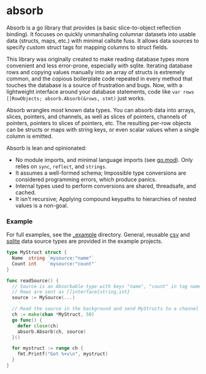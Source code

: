 # absorb
Absorb is a go library that provides (a basic slice-to-object reflection binding). It focuses on quickly unmarshaling columnar datasets into usable data (structs, maps, etc.) with minimal callsite fuss. It allows data sources to specify custom struct tags for mapping columns to struct fields. 

This library was originally created to make reading database types more convenient and less error-prone, especially with sqlite. Iterating database rows and copying values manually into an array of structs is extremely common, and the copious boilerplate code repeated in every method that touches the database is a source of frustration and bugs. Now, with a lightweight interface around your database statements, code like `var rows []RowObjects; absorb.Absorb(&rows, stmt)` just works.

Absorb wrangles most known data types. You can absorb data into arrays, slices, pointers, and channels, as well as slices of pointers, channels of pointers, pointers to slices of pointers, etc. The resulting per-row objects can be structs or maps with string keys, or even scalar values when a single column is emitted.

Absorb is lean and opinionated:
- No module imports, and minimal language imports (see [go.mod](go.mod)). Only relies on `sync`, `reflect`, and `strings`.
- It assumes a well-formed schema; Impossible type conversions are considered programming errors, which produce panics.
- Internal types used to perform conversions are shared, threadsafe, and cached.
- It isn't recursive; Applying compound keypaths to hierarchies of nested values is a non-goal.

### Example

For full examples, see the [_example](_example/) directory. General, reusable [csv](_example/csv/main.go) and [sqlite](_example/sqlite/statementwrapper) data source types are provided in the example projects. 

```go
type MyStruct struct {
  Name  string `mysource:"name"`
  Count int    `mysource:"count"`
}

func readSource() {
  // Source is an Absorbable type with keys "name", "count" in tag namespace "mysource"
  // Rows are sent as []interface{string,int}
  source := MySource(...)

  // Read the source in the background and send MyStructs to a channel without copying
  ch := make(chan *MyStruct, 50)
  go func() {
    defer close(ch)
    absorb.Absorb(ch, source)
  }()

  for mystruct := range ch {
    fmt.Printf("Got %+v\n", mystruct)
  }
}
```
